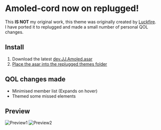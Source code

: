 # Amoled-cord now on replugged!

This **IS NOT** my original work, this theme was originally created by
[Luckfire](https://github.com/LuckFire). I have ported it to replugged and made a small number of
personal QOL changes.

## Install

1. Download the latest [dev.JJ.Amoled.asar](https://github.com/JJ-VP/amoled-replugged/releases/latest/download/dev.JJ.Amoled.asar)
2. [Place the asar into the replugged themes folder](https://github.com/replugged-org/replugged/wiki/Installing-plugins-and-themes)

## QOL changes made

- Minimised member list (Expands on hover)
- Themed some missed elements

## Preview

![Preview1](https://media.discordapp.net/attachments/407627181305626657/1070863489985417226/image.png)
![Preview2](https://media.discordapp.net/attachments/407627181305626657/1070863694503870564/image.png)
